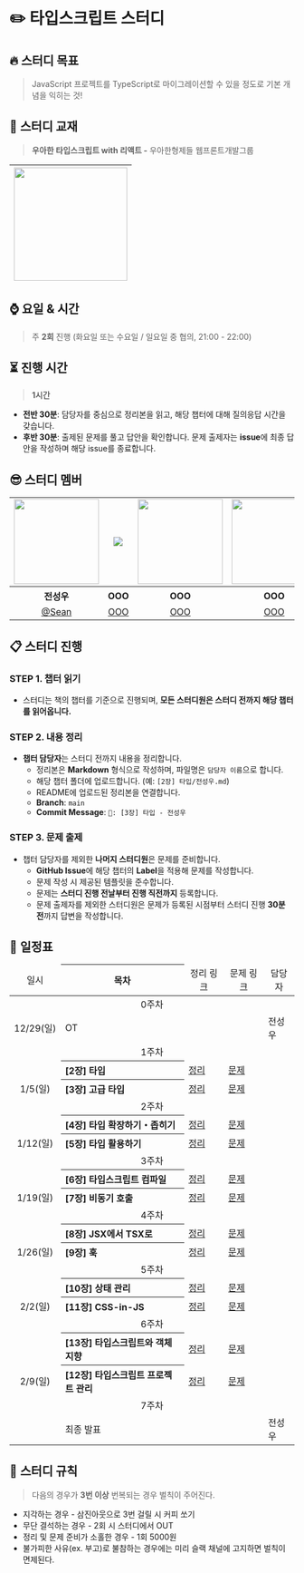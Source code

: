 # ✏️ 타입스크립트 스터디

<div align="left">

## **🔥 스터디 목표**

> JavaScript 프로젝트를 TypeScript로 마이그레이션할 수 있을 정도로 기본 개념을 익히는 것!

## **📘 스터디 교재**

> **우아한 타입스크립트 with 리액트 -** 우아한형제들 웹프론트개발그룹

| <img src="https://contents.kyobobook.co.kr/sih/fit-in/458x0/pdt/9791169211567.jpg" width="200px" /> |
| ------------------------------------------------------ |

## **⌚ 요일 & 시간**

> 주 **2회** 진행 (화요일 또는 수요일 / 일요일 중 협의, 21:00 - 22:00)

## **⏳ 진행 시간**

> **1시간**

- **전반 30분**: 담당자를 중심으로 정리본을 읽고, 해당 챕터에 대해 질의응답 시간을 갖습니다.
- **후반 30분**: 출제된 문제를 풀고 답안을 확인합니다. 문제 출제자는 **issue**에 최종 답안을 작성하며 해당 issue를 종료합니다.

## 😎 스터디 멤버

<table>
  <tbody>
    <tr>
      <td align="center"><img src="https://avatars.githubusercontent.com/u/172955596?v=4" width="150" /></td>
      <td align="center"><img src=" width="150" /></td>
      <td align="center"><img src="" width="150" /></td>
      <td align="center"><img src="" width="150" /></td>
      <td align="center"><img src="" width="150" /></td>
      <td align="center"><img src="" width="150" /></td>
    </tr>
    <tr>
      <th align="center">전성우</th>
      <th align="center">OOO</th>
      <th align="center">OOO</th>
      <th align="center">OOO</th>
      <th align="center">OOO</th>
      <th align="center">OOO</th>
    </tr>
    <tr>
      <td align="center" width="170"><a href="https://github.com/Castillou">@Sean</a></td>
      <td align="center" width="170"><a href="https://github.com/Castillou">OOO</a></td>
      <td align="center" width="170"><a href="https://github.com/Castillou">OOO</a></td>
      <td align="center" width="170"><a href="https://github.com/Castillou">OOO</a></td>
      <td align="center" width="170"><a href="https://github.com/Castillou">OOO</a></td>
      <td align="center" width="170"><a href="https://github.com/Castillou">OOO</a></td>
    </tr>
  </tbody>
</table>

## 📋 **스터디 진행**

### STEP 1. **챕터 읽기**

- 스터디는 책의 챕터를 기준으로 진행되며, **모든 스터디원은 스터디 전까지 해당 챕터를 읽어옵니다.**

### STEP 2. **내용 정리**

- **챕터 담당자**는 스터디 전까지 내용을 정리합니다.
  - 정리본은 **Markdown** 형식으로 작성하며, 파일명은 `담당자 이름`으로 합니다.
  - 해당 챕터 폴더에 업로드합니다.
    (예: `[2장] 타입/전성우.md`)
  - README에 업로드된 정리본을 연결합니다.
  - **Branch**: `main`
  - **Commit Message**: `🔖: [3장] 타입 - 전성우`

### STEP 3. **문제 출제**

- 챕터 담당자를 제외한 **나머지 스터디원**은 문제를 준비합니다.
  - **GitHub Issue**에 해당 챕터의 **Label**을 적용해 문제를 작성합니다.
  - 문제 작성 시 제공된 템플릿을 준수합니다.
  - 문제는 **스터디 진행 전날부터 진행 직전까지** 등록합니다.
  - 문제 출제자를 제외한 스터디원은 문제가 등록된 시점부터 스터디 진행 **30분 전**까지 답변을 작성합니다.

## **📅 일정표**

<table min-width="200">
  <thead height="50" >
    <tr>
      <td align="center">일시</td>
      <th align="center">목차</th>
      <td align="center">정리 링크</td>
      <td align="center">문제 링크</td>
      <td align="center">담당자</td>
    </tr>
  </thead>
  <tbody>
    <tr>
      <td align="center" colspan="5">0주차</td>
    </tr>
    <tr>
      <td align="center">12/29(일)</td>
      <td colspan="3">OT</td>
      <td>전성우</td>
    </tr>
    <tr>
      <td align="center" colspan="5">1주차</td>
    </tr>
    <tr>
      <td align="center"></td>
      <th align="left">[2장] 타입</th>
      <td><a href="https://github.com/Coding-Village-Protector/woowahan-ts/blob/main/%5B2%EC%9E%A5%5D%20%ED%83%80%EC%9E%85/%EC%9D%B4%EC%97%90%EC%8A%A4%EB%8D%94.md">정리</a>  </td>
      <td><a href="https://github.com/Coding-Village-Protector/woowahan-ts/issues?q=label%3A%22%5B2%EC%9E%A5%5D+%ED%83%80%EC%9E%85%22+is%3Aclosed">문제</a></td>
      <td></td>
    </tr>
    <tr>
      <td align="center">1/5(일)</td>
      <th align="left">[3장] 고급 타입</th>
      <td><a href="">정리</a></td>
      <td><a href="">문제</a></td>
      <td></td>
    </tr>
    <tr>
      <td align="center" colspan="5">2주차</td>
    </tr>
    <tr>
      <td align="center"></td>
      <th align="left">[4장] 타입 확장하기・좁히기</th>
      <td><a href="">정리</a></td>
      <td><a href="">문제</a></td>
      <td></td>
    </tr>
    <tr>
      <td align="center">1/12(일)</td>
      <th align="left">[5장] 타입 활용하기</th>
      <td><a href="">정리</a></td>
      <td><a href="">문제</a></td>
      <td></td>
    </tr>
    <tr>
      <td align="center" colspan="5">3주차</td>
    </tr>
    <tr>
      <td align="center"></td>
      <th align="left">[6장] 타입스크립트 컴파일</th>
      <td><a href="">정리</a></td>
      <td><a href="">문제</a></td>
      <td></td>
    </tr>
    <tr>
      <td align="center">1/19(일)</td>
      <th align="left">[7장] 비동기 호출</th>
      <td><a href="">정리</a></td>
      <td><a href="">문제</a></td>
      <td></td>
    </tr>
    <tr>
      <td align="center" colspan="5">4주차</td>
    </tr>
    <tr>
      <td align="center"></td>
      <th align="left">[8장] JSX에서 TSX로</th>
      <td><a href="">정리</a></td>
      <td><a href="">문제</a></td>
      <td></td>
    </tr>
    <tr>
      <td align="center">1/26(일)</td>
      <th align="left">[9장] 훅</th>
      <td><a href="">정리</a></td>
      <td><a href="">문제</a></td>
      <td></td>
    </tr>
    <tr>
      <td align="center" colspan="5">5주차</td>
    </tr>
    <tr>
      <td align="center"></td>
      <th align="left">[10장] 상태 관리</th>
      <td><a href="">정리</a></td>
      <td><a href="">문제</a></td>
      <td></td>
    </tr>
    <tr>
      <td align="center">2/2(일)</td>
      <th align="left">[11장] CSS-in-JS</th>
      <td><a href="">정리</a></td>
      <td><a href="">문제</a></td>
      <td></td>
    </tr>
    <tr>
      <td align="center" colspan="5">6주차</td>
    </tr>
    <tr>
      <td align="center"></td>
      <th align="left">[13장] 타입스크립트와 객체 지향</th>
      <td><a href="">정리</a></td>
      <td><a href="">문제</a></td>
      <td></td>
    </tr>
    <tr>
      <td align="center">2/9(일)</td>
      <th align="left">[12장] 타입스크립트 프로젝트 관리</th>
      <td><a href="">정리</a></td>
      <td><a href="">문제</a></td>
      <td></td>
    </tr>
    <tr>
      <td align="center" colspan="5">7주차</td>
    </tr>
    <tr>
      <td align="center"></td>
      <td colspan="3">최종 발표</td>
      <td>전성우</td>
    </tr>
  </tbody>
</table>

## **📃 스터디 규칙**

> 다음의 경우가 **3번 이상** 번복되는 경우 벌칙이 주어진다.

- 지각하는 경우 - 삼진아웃으로 3번 걸릴 시 커피 쏘기
- 무단 결석하는 경우 - 2회 시 스터디에서 OUT
- 정리 및 문제 준비가 소홀한 경우 - 1회 5000원
- 불가피한 사유(ex. 부고)로 불참하는 경우에는 미리 슬랙 채널에 고지하면 벌칙이 면제된다.

<br>
</div>
